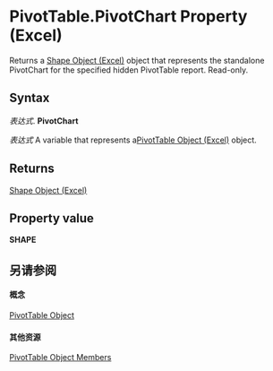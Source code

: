 
# PivotTable.PivotChart Property (Excel)

Returns a [Shape Object (Excel)](8f01fcd1-b7d9-5216-2de5-40fb6648a403.md) object that represents the standalone PivotChart for the specified hidden PivotTable report. Read-only.


## Syntax

 _表达式_. **PivotChart**

 _表达式_ A variable that represents a[PivotTable Object (Excel)](a9c1d4a0-78a9-f9a6-6daf-91cb63e45842.md) object.


## Returns

[Shape Object (Excel)](8f01fcd1-b7d9-5216-2de5-40fb6648a403.md)


## Property value

 **SHAPE**


## 另请参阅


#### 概念


[PivotTable Object](a9c1d4a0-78a9-f9a6-6daf-91cb63e45842.md)
#### 其他资源


[PivotTable Object Members](http://msdn.microsoft.com/library/8e8d1692-cf32-63c6-a1f6-54ddcc2a4964%28Office.15%29.aspx)
